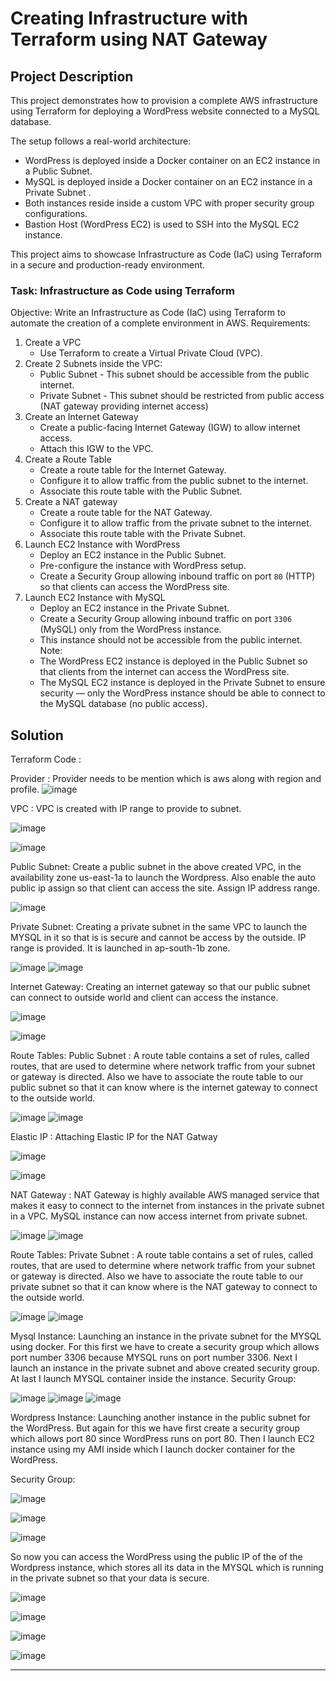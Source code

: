 # Creating Infrastructure with Terraform using NAT Gateway

## Project Description

This project demonstrates how to provision a complete AWS infrastructure using Terraform for deploying a WordPress website connected to a MySQL database.

The setup follows a real-world architecture:

- WordPress is deployed inside a Docker container on an EC2 instance in a Public Subnet.
- MySQL is deployed inside a Docker container on an EC2 instance in a Private Subnet .
- Both instances reside inside a custom VPC with proper security group configurations.
- Bastion Host (WordPress EC2) is used to SSH into the MySQL EC2 instance.

This project aims to showcase Infrastructure as Code (IaC) using Terraform in a secure and production-ready environment.

### Task: Infrastructure as Code using Terraform
 Objective:
Write an Infrastructure as Code (IaC) using Terraform to automate the creation of a complete environment in AWS.
Requirements:
1. Create a VPC
    - Use Terraform to create a Virtual Private Cloud (VPC).
2. Create 2 Subnets inside the VPC:
    - Public Subnet - This subnet should be accessible from the public internet.
    -  Private Subnet - This subnet should be restricted from public access (NAT gateway providing internet access)
3. Create an Internet Gateway
   - Create a public-facing Internet Gateway (IGW) to allow internet access.
   - Attach this IGW to the VPC.
4. Create a Route Table
    - Create a route table for the Internet Gateway.
    - Configure it to allow traffic from the public subnet to the internet.
    - Associate this route table with the Public Subnet.
5. Create a NAT gateway
    - Create a route table for the NAT Gateway.
    - Configure it to allow traffic from the private subnet to the internet.
    - Associate this route table with the Private Subnet.
6. Launch EC2 Instance with WordPress
    - Deploy an EC2 instance in the Public Subnet.
    - Pre-configure the instance with WordPress setup.
    - Create a Security Group allowing inbound traffic on port `80` (HTTP) so that clients can access the WordPress site.
7. Launch EC2 Instance with MySQL
    - Deploy an EC2 instance in the Private Subnet.
    - Create a Security Group allowing inbound traffic on port `3306` (MySQL) only from the WordPress instance.
    - This instance should not be accessible from the public internet.
 Note:
    - The WordPress EC2 instance is deployed in the Public Subnet so that clients from the internet can access the WordPress site.
    - The MySQL EC2 instance is deployed in the Private Subnet to ensure security — only the WordPress instance should be able to connect to the MySQL database (no public access).

## Solution
Terraform Code : 

Provider :
Provider needs to be mention which is aws along with region and profile.
![image](https://github.com/user-attachments/assets/744d3360-256b-4994-b5a9-7ba0dcc801db)

VPC :
VPC is created with IP range to provide to subnet.

![image](https://github.com/user-attachments/assets/0a72ba14-9adf-43a2-9df0-5e38d4d374f7)

![image](https://github.com/user-attachments/assets/c00fb275-05fa-456b-9a6e-8846c4ec33ce)


Public Subnet:
Create a public subnet in the above created VPC, in the availability zone us-east-1a to launch the Wordpress. Also enable the auto public ip assign so that client can access the site. Assign IP address range.

![image](https://github.com/user-attachments/assets/c1a1c69d-0915-4543-a7c1-16321b058277)


Private Subnet:
Creating a private subnet in the same VPC to launch the MYSQL in it so that is is secure and cannot be access by the outside. IP range is provided. It is launched in ap-south-1b zone.

![image](https://github.com/user-attachments/assets/589a2ff6-f726-4cc8-97fe-0745dae83a7a)
![image](https://github.com/user-attachments/assets/660f6b6e-c572-4912-91d4-0f21e4d49a1a)

Internet Gateway:
Creating an internet gateway so that our public subnet can connect to outside world and client can access the instance.

![image](https://github.com/user-attachments/assets/866a4fcb-2562-4f5d-83e3-340ae7a13d7e)

![image](https://github.com/user-attachments/assets/630de82d-9a9f-4258-83b4-3e432531dc94)

Route Tables:
Public Subnet : A route table contains a set of rules, called routes, that are used to determine where network traffic from your subnet or gateway is directed. Also we have to associate the route table to our public subnet so that it can know where is the internet gateway to connect to the outside world.

![image](https://github.com/user-attachments/assets/ab8b79ff-883f-499a-a326-48bb68329009)
![image](https://github.com/user-attachments/assets/4f6ea329-50ce-42a7-a496-e20ec6dbae2f)


Elastic IP : Attaching Elastic IP for the NAT Gatway

![image](https://github.com/user-attachments/assets/939e0447-5fc3-4c0e-a42f-1f8ab1c18805)

![image](https://github.com/user-attachments/assets/3ffa7c87-fc2c-45c2-8cbe-88762e6b408f)

NAT Gateway : NAT Gateway is highly available AWS managed service that makes it easy to connect to the internet from instances in the private subnet in a VPC. MySQL instance can now access internet from private subnet.

![image](https://github.com/user-attachments/assets/002fff7d-31fa-428c-a3f3-d2566d8c5a73)
![image](https://github.com/user-attachments/assets/34f7ac73-672f-4005-afc4-52e16ce160bb)

Route Tables:
Private Subnet : A route table contains a set of rules, called routes, that are used to determine where network traffic from your subnet or gateway is directed. Also we have to associate the route table to our private subnet so that it can know where is the NAT gateway to connect to the outside world.

![image](https://github.com/user-attachments/assets/f707b3ec-3ed6-4b18-8fb8-a6be253954ac)
![image](https://github.com/user-attachments/assets/4f6ea329-50ce-42a7-a496-e20ec6dbae2f)

Mysql Instance:
Launching an instance in the private subnet for the MYSQL using docker. For this first we have to create a security group which allows port number 3306 because MYSQL runs on port number 3306. Next I launch an instance in the private subnet and above created security group. At last I launch MYSQL container inside the instance.
Security Group:

![image](https://github.com/user-attachments/assets/6d5e62cf-5cb3-4c2d-b294-6fdbf371599e)
![image](https://github.com/user-attachments/assets/a09fcdf8-66f3-416e-a43f-c0eff78e90b2)
![image](https://github.com/user-attachments/assets/7d4652d0-4afa-49d4-8c6e-de908efdcea8)


Wordpress Instance:
Launching another instance in the public subnet for the WordPress. But again for this we have first create a security group which allows port 80 since WordPress runs on port 80. Then I launch EC2 instance using my AMI inside which I launch docker container for the WordPress.

Security Group:

![image](https://github.com/user-attachments/assets/91d77a74-82b0-4b43-b01b-b0d4ce0bd0ce)

![image](https://github.com/user-attachments/assets/ef2d2ee0-b891-450b-b167-ebd6405792a3)


![image](https://github.com/user-attachments/assets/e8deec85-4c17-4072-9fee-4db8f957f64f)


So now you can access the WordPress using the public IP of the of the Wordpress instance, which stores all its data in the MYSQL which is running in the private subnet so that your data is secure.

![image](https://github.com/user-attachments/assets/22f74d7d-075f-4fda-b7c0-d6b4b16cab27)

![image](https://github.com/user-attachments/assets/f0a25195-75f8-4664-9ab5-f5d9c59946eb)

![image](https://github.com/user-attachments/assets/bc513635-4a1d-4f47-9fb3-823ce9259311)

![image](https://github.com/user-attachments/assets/46d418a1-0d39-4ce0-8e2d-131c07b2901b)






---

